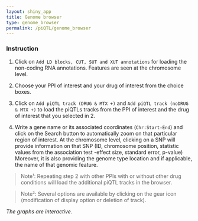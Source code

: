 ```yaml
---
layout: shiny_app
title: Genome browser
type: genome_browser
permalink: /piQTL/genome_browser
---
```


### __Instruction__
1. Click on `Add LD blocks, CUT, SUT and XUT annotations` for loading the non-coding RNA annotations. Features are seen at the chromosome level.

2. Choose your PPI of interest and your drug of interest from the choice boxes.

3. Click on `Add piQTL track (DRUG & MTX +)` and `Add piQTL track (noDRUG & MTX +)` to load the piQTLs tracks from the PPI of interest and the drug of interest that you selected in 2. 

4. Write a gene name or its associated coordinates (`Chr:Start-End`) and click on the Search button to automatically zoom on that particular region of interest. At the chromosome level, clicking on a SNP will provide information on that SNP (ID, chromosome position, statistic values from the association test -effect size, standard error, p-value) Moreover, it is also providing the genome type location and if applicable, the name of that genomic feature. 

> Note¹: Repeating step 2 with other PPIs with or without other drug conditions will load the additional piQTL tracks in the browser.

> Note²: Several options are available by clicking on the gear icon (modification of display option or deletion of track).

*The graphs are interactive.*
